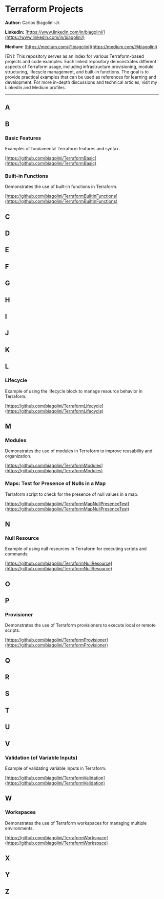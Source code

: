 # Terraform Projects

**Author:** Carlos Biagolini-Jr.

**LinkedIn:** [https://www.linkedin.com/in/biagolini/](https://www.linkedin.com/in/biagolini/)

**Medium:** [https://medium.com/@biagolini](https://medium.com/@biagolini)

[EN]: This repository serves as an index for various Terraform-based projects and code examples. Each linked repository demonstrates different aspects of Terraform usage, including infrastructure provisioning, module structuring, lifecycle management, and built-in functions. The goal is to provide practical examples that can be used as references for learning and development. For more in-depth discussions and technical articles, visit my LinkedIn and Medium profiles.

---

## A

## B

### Basic Features
Examples of fundamental Terraform features and syntax.

[https://github.com/biagolini/TerraformBasic](https://github.com/biagolini/TerraformBasic)

### Built-in Functions
Demonstrates the use of built-in functions in Terraform.

[https://github.com/biagolini/TerraformBuiltinFunctions](https://github.com/biagolini/TerraformBuiltinFunctions)

## C

## D

## E

## F

## G

## H

## I

## J

## K

## L

### Lifecycle
Example of using the lifecycle block to manage resource behavior in Terraform.

[https://github.com/biagolini/TerraformLifecycle](https://github.com/biagolini/TerraformLifecycle)

## M

### Modules
Demonstrates the use of modules in Terraform to improve reusability and organization.

[https://github.com/biagolini/TerraformModules](https://github.com/biagolini/TerraformModules)

### Maps: Test for Presence of Nulls in a Map
Terraform script to check for the presence of null values in a map.

[https://github.com/biagolini/TerraformMapNullPresenceTest](https://github.com/biagolini/TerraformMapNullPresenceTest)

## N

### Null Resource
Example of using null resources in Terraform for executing scripts and commands.

[https://github.com/biagolini/TerraformNullResource](https://github.com/biagolini/TerraformNullResource)

## O

## P

### Provisioner
Demonstrates the use of Terraform provisioners to execute local or remote scripts.

[https://github.com/biagolini/TerraformProvisioner](https://github.com/biagolini/TerraformProvisioner)

## Q

## R

## S

## T

## U

## V

### Validation (of Variable Inputs)
Example of validating variable inputs in Terraform.

[https://github.com/biagolini/TerraformValidation](https://github.com/biagolini/TerraformValidation)

## W

### Workspaces
Demonstrates the use of Terraform workspaces for managing multiple environments.

[https://github.com/biagolini/TerraformWorkspace](https://github.com/biagolini/TerraformWorkspace)

## X

## Y

## Z

